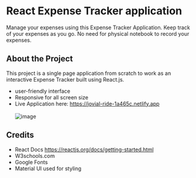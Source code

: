 React Expense Tracker application
===============================
Manage your expenses using this Expense Tracker Application. Keep track of your expenses as you go.
No need for physical notebook to record your expenses.

## About the Project

This project is a single page application from scratch to work as an interactive Expense Tracker built using React.js. 
- user-friendly interface
- Responsive for all screen size
- Live Application here: https://jovial-ride-1a465c.netlify.app
 <br><br>
![image](https://user-images.githubusercontent.com/66158960/154685435-8c5d18e7-2128-4044-9da4-1032805a46c2.png)

 


## Credits
- React Docs https://reactjs.org/docs/getting-started.html
- W3schools.com
- Google Fonts
- Material UI used for styling

